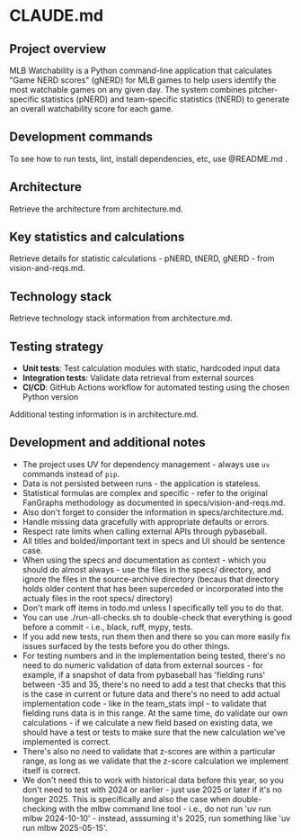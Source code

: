 # CLAUDE.md

## Project overview

MLB Watchability is a Python command-line application that calculates "Game NERD scores" (gNERD) for MLB games to help users identify the most watchable games on any given day. The system combines pitcher-specific statistics (pNERD) and team-specific statistics (tNERD) to generate an overall watchability score for each game.

## Development commands

To see how to run tests, lint, install dependencies, etc, use @README.md .

## Architecture

Retrieve the architecture from architecture.md.

## Key statistics and calculations

Retrieve details for statistic calculations - pNERD, tNERD, gNERD - from vision-and-reqs.md.

## Technology stack

Retrieve technology stack information from architecture.md.

## Testing strategy

- **Unit tests**: Test calculation modules with static, hardcoded input data
- **Integration tests**: Validate data retrieval from external sources
- **CI/CD**: GitHub Actions workflow for automated testing using the chosen Python version

Additional testing information is in architecture.md.

## Development and additional notes

- The project uses UV for dependency management - always use `uv` commands instead of `pip`.
- Data is not persisted between runs - the application is stateless.
- Statistical formulas are complex and specific - refer to the original FanGraphs methodology as documented in specs/vision-and-reqs.md.
- Also don't forget to consider the information in specs/architecture.md.
- Handle missing data gracefully with appropriate defaults or errors.
- Respect rate limits when calling external APIs through pybaseball.
- All titles and bolded/important text in specs and UI should be sentence case.
- When using the specs and documentation as context - which you should do almost always - use the files in the specs/ directory, and ignore the files in the source-archive directory (becaus that directory holds older content that has been superceded or incorporated into the actualy files in the root specs/ directory)
- Don't mark off items in todo.md unless I specifically tell you to do that.
- You can use ./run-all-checks.sh to double-check that everything is good before a commit - i.e., black, ruff, mypy, tests.
- If you add new tests, run them then and there so you can more easily fix issues surfaced by the tests before you do other things.
- For testing numbers and in the implementation being tested, there's no need to do numeric validation of data from external sources - for example, if a snapshot of data from pybaseball has 'fielding runs' between -35 and 35, there's no need to add a test that checks that this is the case in current or future data and there's no need to add actual implementation code - like in the team_stats impl - to validate that fielding runs data is in this range. At the same time, do validate our own calculations - if we calculate a new field based on existing data, we should have a test or tests to make sure that the new calculation we've implemented is correct.
- There's also no need to validate that z-scores are within a particular range, as long as we validate that the z-score calculation we implement itself is correct.
- We don't need this to work with historical data before this year, so you don't need to test with 2024 or earlier - just use 2025 or later if it's no longer 2025. This is specifically and also the case when double-checking with the mlbw command line tool - i.e., do not run 'uv run mlbw 2024-10-10' - instead, asssuming it's 2025, run something like 'uv run mlbw 2025-05-15'.
